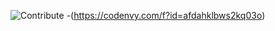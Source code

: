 ![Contribute](https://rawgit.com/slemeur/4a900bb68300a2643679/raw/1ad2c6d784c92fc21886c765bc6315a1f2ee690c/codenvy-contribute.svg)
-(https://codenvy.com/f?id=afdahklbws2kq03o)
